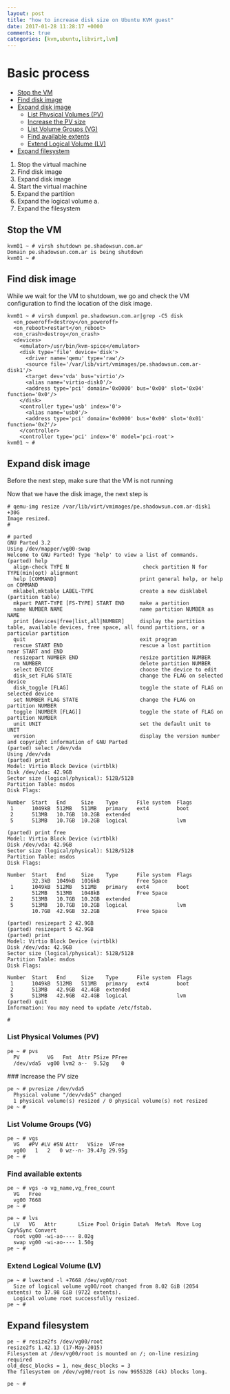 ```yaml
---
layout: post
title: "how to increase disk size on Ubuntu KVM guest"
date: 2017-01-28 11:28:17 +0000
comments: true
categories: [kvm,ubuntu,libvirt,lvm]
---
```

# Basic process

<!-- MarkdownTOC -->

- [Stop the VM](#stop-the-vm)
- [Find disk image](#find-disk-image)
- [Expand disk image](#expand-disk-image)
  - [List Physical Volumes \(PV\)](#list-physical-volumes-pv)
  - [Increase the PV size](#increase-the-pv-size)
  - [List Volume Groups \(VG\)](#list-volume-groups-vg)
  - [Find available extents](#find-available-extents)
  - [Extend Logical Volume \(LV\)](#extend-logical-volume-lv)
- [Expand filesystem](#expand-filesystem)

<!-- /MarkdownTOC -->


  1. Stop the virtual machine
  2. Find disk image
  3. Expand disk image
  4. Start the virtual machine
  5. Expand the partition
  6. Expand the logical volume
    a.
  7. Expand the filesystem

## Stop the VM

```
kvm01 ~ # virsh shutdown pe.shadowsun.com.ar
Domain pe.shadowsun.com.ar is being shutdown
kvm01 ~ #
```

## Find disk image

While we wait for the VM to shutdown, we go and check the VM configuration to find the location of the disk image.

```
kvm01 ~ # virsh dumpxml pe.shadowsun.com.ar|grep -C5 disk
  <on_poweroff>destroy</on_poweroff>
  <on_reboot>restart</on_reboot>
  <on_crash>destroy</on_crash>
  <devices>
    <emulator>/usr/bin/kvm-spice</emulator>
    <disk type='file' device='disk'>
      <driver name='qemu' type='raw'/>
      <source file='/var/lib/virt/vmimages/pe.shadowsun.com.ar-disk1'/>
      <target dev='vda' bus='virtio'/>
      <alias name='virtio-disk0'/>
      <address type='pci' domain='0x0000' bus='0x00' slot='0x04' function='0x0'/>
    </disk>
    <controller type='usb' index='0'>
      <alias name='usb0'/>
      <address type='pci' domain='0x0000' bus='0x00' slot='0x01' function='0x2'/>
    </controller>
    <controller type='pci' index='0' model='pci-root'>
kvm01 ~ #
```

## Expand disk image

Before the next step, make sure that the VM is not running

Now that we have the disk image, the next step is

```
# qemu-img resize /var/lib/virt/vmimages/pe.shadowsun.com.ar-disk1 +30G
Image resized.
#
```

```
# parted
GNU Parted 3.2
Using /dev/mapper/vg00-swap
Welcome to GNU Parted! Type 'help' to view a list of commands.
(parted) help
  align-check TYPE N                        check partition N for TYPE(min|opt) alignment
  help [COMMAND]                           print general help, or help on COMMAND
  mklabel,mktable LABEL-TYPE               create a new disklabel (partition table)
  mkpart PART-TYPE [FS-TYPE] START END     make a partition
  name NUMBER NAME                         name partition NUMBER as NAME
  print [devices|free|list,all|NUMBER]     display the partition table, available devices, free space, all found partitions, or a particular partition
  quit                                     exit program
  rescue START END                         rescue a lost partition near START and END
  resizepart NUMBER END                    resize partition NUMBER
  rm NUMBER                                delete partition NUMBER
  select DEVICE                            choose the device to edit
  disk_set FLAG STATE                      change the FLAG on selected device
  disk_toggle [FLAG]                       toggle the state of FLAG on selected device
  set NUMBER FLAG STATE                    change the FLAG on partition NUMBER
  toggle [NUMBER [FLAG]]                   toggle the state of FLAG on partition NUMBER
  unit UNIT                                set the default unit to UNIT
  version                                  display the version number and copyright information of GNU Parted
(parted) select /dev/vda
Using /dev/vda
(parted) print
Model: Virtio Block Device (virtblk)
Disk /dev/vda: 42.9GB
Sector size (logical/physical): 512B/512B
Partition Table: msdos
Disk Flags:

Number  Start   End     Size    Type      File system  Flags
 1      1049kB  512MB   511MB   primary   ext4         boot
 2      513MB   10.7GB  10.2GB  extended
 5      513MB   10.7GB  10.2GB  logical                lvm

(parted) print free
Model: Virtio Block Device (virtblk)
Disk /dev/vda: 42.9GB
Sector size (logical/physical): 512B/512B
Partition Table: msdos
Disk Flags:

Number  Start   End     Size    Type      File system  Flags
        32.3kB  1049kB  1016kB            Free Space
 1      1049kB  512MB   511MB   primary   ext4         boot
        512MB   513MB   1048kB            Free Space
 2      513MB   10.7GB  10.2GB  extended
 5      513MB   10.7GB  10.2GB  logical                lvm
        10.7GB  42.9GB  32.2GB            Free Space

(parted) resizepart 2 42.9GB
(parted) resizepart 5 42.9GB
(parted) print
Model: Virtio Block Device (virtblk)
Disk /dev/vda: 42.9GB
Sector size (logical/physical): 512B/512B
Partition Table: msdos
Disk Flags:

Number  Start   End     Size    Type      File system  Flags
 1      1049kB  512MB   511MB   primary   ext4         boot
 2      513MB   42.9GB  42.4GB  extended
 5      513MB   42.9GB  42.4GB  logical                lvm
(parted) quit
Information: You may need to update /etc/fstab.

#
```

### List Physical Volumes (PV)

```
pe ~ # pvs
  PV         VG   Fmt  Attr PSize PFree
  /dev/vda5  vg00 lvm2 a--  9.52g    0
```

### Increase the PV size

```
pe ~ # pvresize /dev/vda5
  Physical volume "/dev/vda5" changed
  1 physical volume(s) resized / 0 physical volume(s) not resized
pe ~ #
```

### List Volume Groups (VG)

```
pe ~ # vgs
  VG   #PV #LV #SN Attr   VSize  VFree
  vg00   1   2   0 wz--n- 39.47g 29.95g
pe ~ #
```

### Find available extents

```
pe ~ # vgs -o vg_name,vg_free_count
  VG   Free
  vg00 7668
pe ~ #
```

```
pe ~ # lvs
  LV   VG   Attr       LSize Pool Origin Data%  Meta%  Move Log Cpy%Sync Convert
  root vg00 -wi-ao---- 8.02g
  swap vg00 -wi-ao---- 1.50g
pe ~ #
```


### Extend Logical Volume (LV)

```
pe ~ # lvextend -l +7668 /dev/vg00/root
  Size of logical volume vg00/root changed from 8.02 GiB (2054 extents) to 37.98 GiB (9722 extents).
  Logical volume root successfully resized.
pe ~ #
```

## Expand filesystem

```
pe ~ # resize2fs /dev/vg00/root
resize2fs 1.42.13 (17-May-2015)
Filesystem at /dev/vg00/root is mounted on /; on-line resizing required
old_desc_blocks = 1, new_desc_blocks = 3
The filesystem on /dev/vg00/root is now 9955328 (4k) blocks long.

pe ~ #
```

